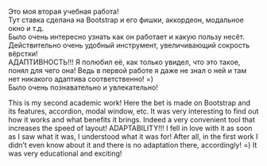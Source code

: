 Это моя вторая учебная работа!  
Тут ставка сделана на Bootstrap и его фишки, аккордеон, модальное окно и т.д.  
Было очень интересно узнать как он работает и какую пользу несёт. Действительно очень удобный инструмент, увеличивающий сокрость вёрстки!  
АДАПТИВНОСТЬ!!! Я полюбил её, как только увидел, что это такое, понял для чего она! Ведь в первой работе я даже не знал о ней и там нет никакого адаптива соответственно! =)  
Было очень познавательно и увлекательно!

This is my second academic work!
Here the bet is made on Bootstrap and its features, accordion, modal window, etc.
It was very interesting to find out how it works and what benefits it brings. Indeed a very convenient tool that increases the speed of layout!
ADAPTABILITY!!! I fell in love with it as soon as I saw what it was, I understood what it was for! After all, in the first work I didn’t even know about it and there is no adaptation there, accordingly! =)
It was very educational and exciting!
